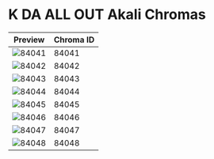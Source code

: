 # K DA ALL OUT Akali Chromas

| Preview | Chroma ID |
|---------|-----------|
| ![84041](https://raw.communitydragon.org/latest/plugins/rcp-be-lol-game-data/global/default/v1/champion-chroma-images/84/84041.png) | 84041 |
| ![84042](https://raw.communitydragon.org/latest/plugins/rcp-be-lol-game-data/global/default/v1/champion-chroma-images/84/84042.png) | 84042 |
| ![84043](https://raw.communitydragon.org/latest/plugins/rcp-be-lol-game-data/global/default/v1/champion-chroma-images/84/84043.png) | 84043 |
| ![84044](https://raw.communitydragon.org/latest/plugins/rcp-be-lol-game-data/global/default/v1/champion-chroma-images/84/84044.png) | 84044 |
| ![84045](https://raw.communitydragon.org/latest/plugins/rcp-be-lol-game-data/global/default/v1/champion-chroma-images/84/84045.png) | 84045 |
| ![84046](https://raw.communitydragon.org/latest/plugins/rcp-be-lol-game-data/global/default/v1/champion-chroma-images/84/84046.png) | 84046 |
| ![84047](https://raw.communitydragon.org/latest/plugins/rcp-be-lol-game-data/global/default/v1/champion-chroma-images/84/84047.png) | 84047 |
| ![84048](https://raw.communitydragon.org/latest/plugins/rcp-be-lol-game-data/global/default/v1/champion-chroma-images/84/84048.png) | 84048 |